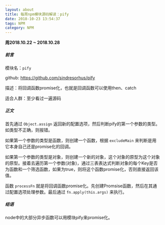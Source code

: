 ```yaml
---
layout: about
title: 每周npm模块源码解读：pify
date: 2018-10-23 13:54:37
tags: NPM
category: NPM
---
```


**周2018.10.22 ~ 2018.10.28**

##### 前言

模块名：`pify`

github: https://github.com/sindresorhus/pify

描述：将回调函数promise化，也就是回调函数可以使用then、catch

适合人群：至少看过一遍源码

<!-- more -->

##### 正文

首先通过 `Object.assign` 返回新的配置选项，然后判断pify的第一个参数的类型。如类型不正确，则报错。

如果第一个参数的类型是函数，则创建一个函数，根据 `excludeMain` 来判断是用它本身自己还是promise化的回调。

如果第一个参数的类型是对象，则创建一个新的对象，这个对象的原型为这个对象的原型。接着去遍历第一个参数(对象)，通过三表表达式判断对象的每个Key是否为函数和一个筛选函数，如果为true，则将这个函数promise化，否则直接返回该值。

函数 `processFn` 就是将回调函数promise化。先创建Promsise函数，然后在其通过配置选项处理参数。最后通过 `fn.apply(this.args)` 来执行。


##### 结语

node中的大部分异步函数可以用模块pify来promise化。